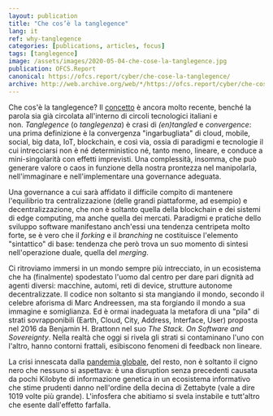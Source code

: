 ```yaml
---
layout: publication
title: "Che cos’è la tanglegence"
lang: it
ref: why-tanglegence
categories: [publications, articles, focus]
tags: [tanglegence]
image: /assets/images/2020-05-04-che-cose-la-tanglegence.jpg
publication: OFCS.Report
canonical: https://ofcs.report/cyber/che-cose-la-tanglegence/
archive: http://web.archive.org/web/*/https://ofcs.report/cyber/che-cose-la-tanglegence/
---
```


Che cos'è la tanglegence? Il [concetto](https://medium.com/tanglegence/why-tanglegence-99da59b5924f) è ancora molto recente, benché la parola sia già circolata all'interno di circoli tecnologici italiani e non. *Tanglegence* (o *tanglegenza*) è crasi di *(en)tangled* e *convergence*: una prima definizione è la convergenza "ingarbugliata" di cloud, mobile, social, big data, IoT, blockchain, e così via, ossia di paradigmi e tecnologie il cui intrecciarsi non è né deterministico né, tanto meno, lineare, e conduce a mini-singolarità con effetti imprevisti. Una complessità, insomma, che può generare valore o caos in funzione della nostra prontezza nel manipolarla, nell'immaginare e nell'implementare una governance adeguata.

Una governance a cui sarà affidato il difficile compito di mantenere l'equilibrio tra centralizzazione (delle grandi piattaforme, ad esempio) e decentralizzazione, che non è soltanto quella della blockchain e dei sistemi di edge computing, ma anche quella dei mercati. Paradigmi e pratiche dello sviluppo software manifestano anch'essi una tendenza centripeta molto forte, se è vero che il *forking* e il *branching* ne costituisce l'elemento "sintattico" di base: tendenza che però trova un suo momento di sintesi nell'operazione duale, quella del *merging*.

Ci ritroviamo immersi in un mondo sempre più intrecciato, in un ecosistema che ha (finalmente) spodestato l'uomo dal centro per dare pari dignità ad agenti diversi: macchine, automi, reti di device, strutture autonome decentralizzate. Il codice non soltanto si sta mangiando il mondo, secondo il celebre aforisma di Marc Andreessen, ma sta forgiando il mondo a sua immagine e somiglianza. Ed è ormai inadeguata la metafora di una "pila" di strati sovrapponibili (Earth, Cloud, City, Address, Interface, User) proposta nel 2016 da Benjamin H. Brattonn nel suo *The Stack. On Software and Sovereignty*. Nella realtà che oggi si rivela gli strati si contaminano l'uno con l'altro, hanno contorni frattali, esibiscono fenomeni di feedback non lineare.

La crisi innescata dalla [pandemia globale](https://ofcs.report/wellness/salute/il-coronavirus-e-una-pandemia-globale/), del resto, non è soltanto il cigno nero che nessuno si aspettava: è una disruption senza precedenti causata da pochi Kilobyte di informazione genetica in un ecosistema informativo che stime prudenti danno nell'ordine della decina di Zettabyte (vale a dire 1019 volte più grande). L'infosfera che abitiamo si svela instabile e tutt'altro che esente dall'effetto farfalla.
